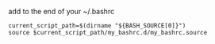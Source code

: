add to the end of your ~/.bashrc

```
current_script_path=$(dirname "${BASH_SOURCE[0]}")
source $current_script_path/my_bashrc.d/my_bashrc.source
```
